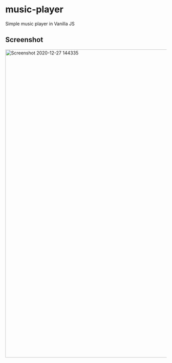 # music-player
Simple music player in Vanilla JS

## Screenshot
<img width="960" alt="Screenshot 2020-12-27 144335" src="https://user-images.githubusercontent.com/72983747/103169105-6beacc00-4852-11eb-9c17-bf83126117f4.png">
